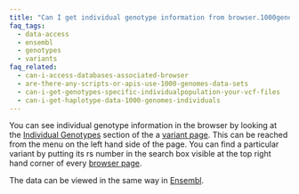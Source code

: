 ```yaml
---
title: "Can I get individual genotype information from browser.1000genomes.org?"
faq_tags:
  - data-access
  - ensembl
  - genotypes
  - variants
faq_related:
  - can-i-access-databases-associated-browser
  - are-there-any-scripts-or-apis-use-1000-genomes-data-sets
  - can-i-get-genotypes-specific-individualpopulation-your-vcf-files
  - can-i-get-haplotype-data-1000-genomes-individuals
---
```

                    
You can see individual genotype information in the browser by looking at the [Individual Genotypes](http://browser.1000genomes.org/Homo_sapiens/Variation/Individual?r=6:74125388-74126388;v=rs311685;vdb=variation;vf=14071116) section of the a [variant page](http://browser.1000genomes.org/Homo_sapiens/Variation/Summary?r=6:74125388-74126388;source=dbSNP;v=rs311685;vdb=variation;vf=203479). This can be reached from the menu on the left hand side of the page. You can find a particular variant by putting its rs number in the search box visible at the top right hand corner of every [browser page](http://browser.1000genomes.org).

The data can be viewed in the same way in [Ensembl](http://www.ensembl.org).
